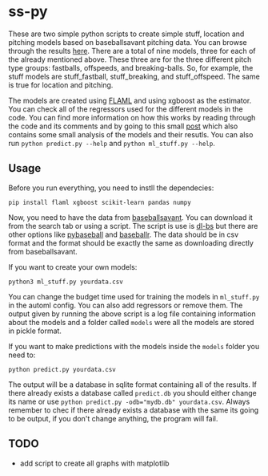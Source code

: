 # ss-py

These are two simple python scripts to create simple stuff, location and pitching models based on baseballsavant pitching data. You can browse through the results [here](https://enzdor.github.io/stuff-plus-simple). There are a total of nine models, three for each of the already mentioned above. These three are for the three different pitch type groups: fastballs, offspeeds, and breaking-balls. So, for example, the stuff models are stuff_fastball, stuff_breaking, and stuff_offspeed. The same is true for location and pitching.

The models are created using [FLAML](https://github.com/microsoft/FLAML) and using xgboost as the estimator. You can check all of the regressors used for the different models in the code. You can find more information on how this works by reading through the code and its comments and by going to this small [post](https://enzdor.github.io/stuff-plus-simple/how.html) which also contains some small analysis of the models and their resutls. You can also run `python predict.py --help` and `python ml_stuff.py --help`.

## Usage

Before you run everything, you need to instll the dependecies:

```
pip install flaml xgboost scikit-learn pandas numpy
```

Now, you need to have the data from [baseballsavant](https://baseballsavant.mlb.com). You can download it from the search tab or using a script. The script is use is [dl-bs](https://github.com/enzdor/dl-bs) but there are other options like [pybaseball](https://github.com/jldbc/pybaseball) and [baseballr](https://github.com/billpetti/baseballr). The data should be in csv format and the format should be exactly the same as downloading directly from baseballsavant.

If you want to create your own models:

```
python3 ml_stuff.py yourdata.csv
```

You can change the budget time used for training the models in `ml_stuff.py` in the automl config. You can also add regressors or remove them. The output given by running the above script is a log file containing information about the models and a folder called `models` were all the models are stored in pickle format.

If you want to make predictions with the models inside the `models` folder you need to:

```
python predict.py yourdata.csv
```

The output will be a database in sqlite format containing all of the results. If there already exists a database called `predict.db` you should either change its name or use `python predict.py -odb="mydb.db" yourdata.csv`. Always remember to chec if there already exists a database with the same its going to be output, if you don't change anything, the program will fail.

## TODO

- add script to create all graphs with matplotlib
